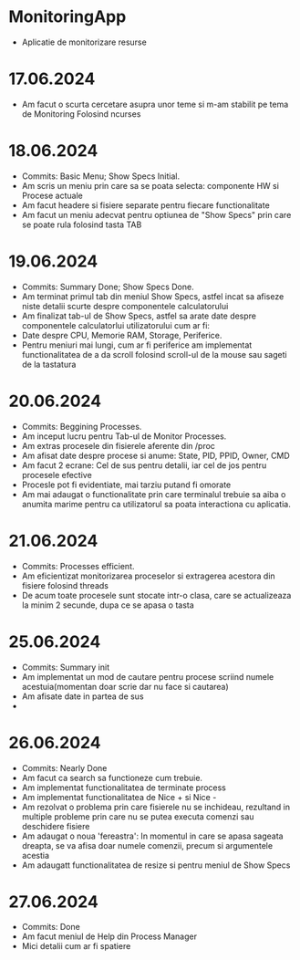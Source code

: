 # MonitoringApp
* Aplicatie de monitorizare resurse
# 17.06.2024
* Am facut o scurta cercetare asupra unor teme si m-am stabilit pe tema de Monitoring Folosind ncurses
# 18.06.2024
* Commits: Basic Menu; Show Specs Initial. 
* Am scris un meniu prin care sa se poata selecta: componente HW si Procese actuale
* Am facut headere si fisiere separate pentru fiecare functionalitate
* Am facut un meniu adecvat pentru optiunea de "Show Specs" prin care se poate rula folosind tasta TAB
# 19.06.2024
* Commits: Summary Done; Show Specs Done. 
* Am terminat primul tab din meniul Show Specs, astfel incat sa afiseze niste detalii scurte despre componentele calculatorului
* Am finalizat tab-ul de Show Specs, astfel sa arate date despre componentele calculatorlui utilizatorului cum ar fi: 
* Date despre CPU, Memorie RAM, Storage, Periferice.
* Pentru meniuri mai lungi, cum ar fi periferice am implementat functionalitatea de a da scroll folosind scroll-ul de la mouse sau sageti de la tastatura

# 20.06.2024
* Commits: Beggining Processes. 
* Am inceput lucru pentru Tab-ul de Monitor Processes.
* Am extras procesele din fisierele aferente din /proc
* Am afisat date despre procese si anume: State, PID, PPID, Owner, CMD
* Am facut 2 ecrane: Cel de sus pentru detalii, iar cel de jos pentru procesele efective
* Procesle pot fi evidentiate, mai tarziu putand fi omorate
* Am mai adaugat o functionalitate prin care terminalul trebuie sa aiba o anumita marime pentru ca utilizatorul sa poata interactiona cu aplicatia.

# 21.06.2024
* Commits: Processes efficient. 
* Am eficientizat monitorizarea proceselor si extragerea acestora din fisiere folosind threads
* De acum toate procesele sunt stocate intr-o clasa, care se actualizeaza la minim 2 secunde, dupa ce se apasa o tasta

# 25.06.2024
* Commits: Summary init
* Am implementat un mod de cautare pentru procese scriind numele acestuia(momentan doar scrie dar nu face si cautarea)
* Am afisate date in partea de sus
* 
# 26.06.2024
* Commits: Nearly Done
* Am facut ca search sa functioneze cum trebuie.
* Am implementat functionalitatea de terminate process
* Am implementat functionalitatea de Nice + si Nice -
* Am rezolvat o problema prin care fisierele nu se inchideau, rezultand in multiple probleme prin care nu se putea executa comenzi sau deschidere fisiere 
* Am adaugat o noua 'fereastra': In momentul in care se apasa sageata dreapta, se va afisa doar numele comenzii, precum si argumentele acestia
* Am adaugatt functionalitatea de resize si pentru meniul de Show Specs

# 27.06.2024
* Commits: Done
* Am facut meniul de Help din Process Manager
* Mici detalii cum ar fi spatiere
